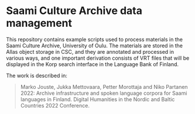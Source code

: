 # Saami Culture Archive data management

This repository contains example scripts used to process materials in the Saami Culture Archive, University of Oulu. The materials are stored in the Allas object storage in CSC, and they are annotated and processed in various ways, and one important derivation consists of VRT files that will be displayed in the Korp search interface in the Language Bank of Finland. 

The work is described in:

> Marko Jouste, Jukka Mettovaara, Petter Morottaja and Niko Partanen 2022: Archive infrastructure and spoken language corpora for Saami languages in Finland. Digital Humanities in the Nordic and Baltic Countries 2022 Conference. 
